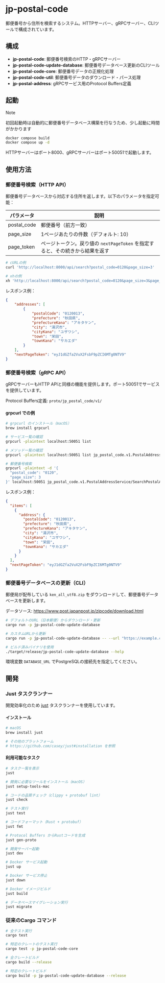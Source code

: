# jp-postal-code

郵便番号から住所を検索するシステム。HTTPサーバー、gRPCサーバー、CLIツールで構成されています。

## 構成

- **jp-postal-code**: 郵便番号検索のHTTP・gRPCサーバー
- **jp-postal-code-update-database**: 郵便番号データベース更新のCLIツール
- **jp-postal-code-core**: 郵便番号データの正規化処理
- **jp-postal-code-util**: 郵便番号データのダウンロード・パース処理
- **jp-postal-address**: gRPCサービス用のProtocol Buffers定義

## 起動

> [!NOTE]
>
> 初回起動時は自動的に郵便番号データベース構築を行なうため、少し起動に時間がかかります

```sh
docker compose build
docker compose up -d
```

HTTPサーバーはポート8000、gRPCサーバーはポート50051で起動します。

## 使用方法

### 郵便番号検索（HTTP API）

郵便番号データベースから対応する住所を返します。以下のパラメータを指定可能：

| パラメータ  | 説明                                                                          |
| ----------- | ----------------------------------------------------------------------------- |
| postal_code | 郵便番号（前方一致）                                                          |
| page_size   | 1ページあたりの件数（デフォルト: 10）                                         |
| page_token  | ページトークン。戻り値の `nextPageToken` を指定すると、その続きから結果を返す |

```sh
# cURLの例
curl 'http://localhost:8000/api/search?postal_code=0120&page_size=3'

# xhの例
xh 'http://localhost:8000/api/search?postal_code=0120&page_size=3&page_token=eyJ1dGZfa2VuX2FsbF9pZCI6MTg0NTF9'
```

レスポンス例：
```json
{
    "addresses": [
        {
            "postalCode": "0120013",
            "prefecture": "秋田県",
            "prefectureKana": "アキタケン",
            "city": "湯沢市",
            "cityKana": "ユザワシ",
            "town": "栄田",
            "townKana": "サカエダ"
        }
    ],
    "nextPageToken": "eyJ1dGZfa2VuX2FsbF9pZCI6MTg0NTV9"
}
```

### 郵便番号検索（gRPC API）

gRPCサーバーもHTTP APIと同様の機能を提供します。ポート50051でサービスを提供しています。

Protocol Buffers定義: `proto/jp_postal_code/v1/`

#### grpcurl での例

```sh
# grpcurl のインストール（macOS）
brew install grpcurl

# サービス一覧の確認
grpcurl -plaintext localhost:50051 list

# メソッド一覧の確認
grpcurl -plaintext localhost:50051 list jp_postal_code.v1.PostalAddressService

# 郵便番号検索
grpcurl -plaintext -d '{
  "postal_code": "0120",
  "page_size": 3
}' localhost:50051 jp_postal_code.v1.PostalAddressService/SearchPostalAddress
```

レスポンス例：
```json
{
  "items": [
    {
      "address": {
        "postalCode": "0120013",
        "prefecture": "秋田県",
        "prefectureKana": "アキタケン",
        "city": "湯沢市",
        "cityKana": "ユザワシ",
        "town": "栄田",
        "townKana": "サカエダ"
      }
    }
  ],
  "nextPageToken": "eyJ1dGZfa2VuX2FsbF9pZCI6MTg0NTV9"
}
```

### 郵便番号データベースの更新（CLI）

郵便局が配布している `ken_all_utf8.zip` をダウンロードして、郵便番号データベースを更新します。

データソース: https://www.post.japanpost.jp/zipcode/download.html

```sh
# デフォルトのURL（日本郵便）からダウンロード・更新
cargo run -p jp-postal-code-update-database

# カスタムURLから更新
cargo run -p jp-postal-code-update-database -- --url "https://example.com/ken_all_utf8.zip"

# ビルド済みバイナリを使用
./target/release/jp-postal-code-update-database --help
```

環境変数 `DATABASE_URL` でPostgreSQLの接続先を指定してください。

## 開発

### Just タスクランナー

開発効率化のため [just](https://github.com/casey/just) タスクランナーを使用しています。

#### インストール

```sh
# macOS
brew install just

# その他のプラットフォーム
# https://github.com/casey/just#installation を参照
```

#### 利用可能なタスク

```sh
# タスク一覧を表示
just

# 開発に必要なツールをインストール（macOS）
just setup-tools-mac

# コードの品質チェック（clippy + protobuf lint）
just check

# テスト実行
just test

# コードフォーマット（Rust + protobuf）
just fmt

# Protocol Buffers からRustコードを生成
just gen-proto

# 開発サーバー起動
just dev

# Docker サービス起動
just up

# Docker サービス停止
just down

# Docker イメージビルド
just build

# データベースマイグレーション実行
just migrate
```

### 従来のCargo コマンド

```sh
# 全テスト実行
cargo test

# 特定のクレートのテスト実行
cargo test -p jp-postal-code-core

# 全クレートビルド
cargo build --release

# 特定のクレートビルド
cargo build -p jp-postal-code-update-database --release
```
